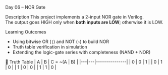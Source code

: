  Day 06 – NOR Gate

 Description
This project implements a 2-input NOR gate in Verilog.  
The output goes HIGH only when **both inputs are LOW**; otherwise it is LOW.

  Learning Outcomes
- Using bitwise OR (`|`) and NOT (`~`) to build NOR
- Truth table verification in simulation
- Extending the logic-gate series with completeness (NAND + NOR)

 🧪 Truth Table
| A | B | C = ~(A \| B) |
|---|---|---------------|
| 0 | 0 | 1             |
| 0 | 1 | 0             |
| 1 | 0 | 0             |
| 1 | 1 | 0             |




